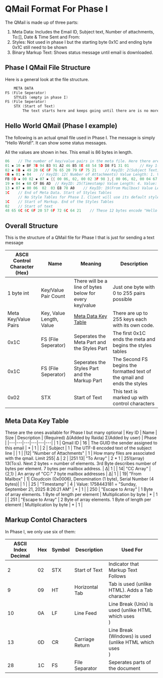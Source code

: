 # QMail Format For Phase I
The QMail is made up of three parts:
1. Meta Data: Includes the Email ID, Subject text, Number of attachments, To:[], Date & Time Sent and From:
2. Styles: Not used in phase I but the starting byte 0x1C and ending byte 0x1C still need to be shown 
3. Binary Markup Text: Shows status message until email is downloaded.

## Phase I QMail File Structure
Here is a general look at the file structure. 
```c
    META DATA
FS (File Seperator)
    STYLES (empty in phase I)
FS (File Seperator)
    STX (Start of Text)
        The text starts here and keeps going until there are is no more writing.
```

## Hello World QMail (Phase I example)
The following is an actual qmail file used in Phase I. The message is simply "Hello World!". It can show some status messages.

All the values are shown in hex. This email is 86 bytes in length. 

```c
06    // The number of key/value pairs in the meta file. Here there are 6 key/value pairs
01 ▪ 10 ▪ BF 7B 94 B3 91 A2 46 B5 8E 48 54 5D D8 F1 31 01     // Key 1(Email GUID) Value Length: 16. Value: GUID)
02 ▪ 0B ▪ 49 20 6C 6F 76 65 20 79 6F 75 21    // KeyID: 2(Subject Text) Value Length: 11. Value: "I love you!"
0B ▪ 01 ▪ 04    // KeyID: 12( Number of Attachments) Value Length: 1. Value: 4 attachments
FB 0D ▪ 00 02 ▪ 07 ▪ {{ 00 06, 02, 00 02 3F 98 },{ 00 06, 02, 00 04 67 2E }}    // KeyID: 251 13(To: Array) Element Count: 2.  Element Length: 7. Value: Two mailbox IDs {{6,2,147352},{6,2,288558}} 
19 ▪ 04 ▪ 68 CF B6 AD  // KeyID: 25(Timestamp) Value Length: 4. Value: 1758443181 = "Sunday, September 21, 2025 8:26:21 AM"
13 ▪ 07 ▪ 00 06  02  03 E8 78 A0    // KeyID: 19(From Mailbox) Value Length: 7. Coin Code 00 06: CloudCoin, Denomination 02: 100cc, Serial Number 03 E8 78 A0: 65566880
1C    // End of Meta Data. Start of Styles Tables 
      // No Style Tables for Phase I. Client will use its default style. No characters between the two FSs.  
1C    // Start of Markup. End of the Styles Tables
02    // Start of text
48 65 6C 6C 6F 20 57 6F 72 6C 64 21    // These 12 bytes encode "Hello World!"
```

## Overall Structure
This is the structure of a QMail file for Phase I that is just for sending a text message

| ASCII Control Character (Hex) | Name | Meaning | Description |
|---|---|---|---|
| 1 byte int| Key/Value Pair Count | There will be a line of bytes below for every key/value | Just one byte with 0 to 255 pairs possible|
| Meta Key/Value Pairs | Key, Value Length, Value| [Meta Data Key Table](#meta-data-key-table)| There are up to 255 keys each with its own code.| 
| 0x1C| FS (File Seperator) |Seperates the Meta Part and the Styles Part| The first 0x1C ends the meta and begins the styles tables |
| 0x1C| FS (File Seperator) |Seperates the Styles Part and the Markup Part| The Second FS begins the formatted text of the qmail and ends the styles |
| 0x02 |STX| Start of Text |  This text is marked up with control characters | We will not start marking this up until Phase II |

## Meta Data Key Table
These are the ones available for Phase I but many optional 
| Key ID | Name | Size | Description | (Required) Δ(Added by Raida) Σ(Added by user) | Phase |
|---|---|---|---|---|---|
| 1 | Qmail ID | 16 | The GUID the sender assigned to this email | * | 1 |
| 2 | Subject | 1 | The UTF-8 encoded text of the subject line  | | 1 |
|12| "Number of Attachments" | 1 | How many files are associated with the qmail. Limit 255| Δ | 2 |
|251 13| "To Array" | 2 * 1 | 251(array) 13(To:s). Next 2 bytes = number of elements. 3rd Byte describes number of bytes per element. 7 bytes per mailbox address. | Δ| 1 |
| 14| "CC Array" | {2,1} | An array of "CC:" 7 byte mailbox addresses | Δ| 1 |
| 19| "From Mailbox" | 1| Cloudcoin (0x0006), Denomination (1 byte), Serial Number (4 bytes)| | 1 |
| 25 | "Timestamp" | 4 | Value: 1758443181 = "Sunday, September 21, 2025 8:26:21 AM" | * | 1 |
| 250 | "Escape to Array" | 1 Byte of array elements. 1 Byte of length per element | Multiplication by byte | * | 1 |
| 251 | "Escape to Array" | 2 Byte of array elements. 1 Byte of length per element  | Multiplication by byte  | * | 1 |


## Markup Contol Characters
In Phase I, we only use six of them:

| ASCII Index Decimal | Hex | Symbol | Description | Used For |
|-------|-----|---------|-------------|------------|
| 2 | 02 | STX | Start of Text | Indicator that Markup Text Follows
| 9 | 09 | HT | Horizontal Tab | Tab is used (unlike HTML). Adds a Tab character
| 10 | 0A | LF | Line Feed | Line Break (Unix) is used (unlike HTML which uses <br>)
| 13 | 0D | CR | Carriage Return | Line Break (Windows) is used (unlike HTML  which uses <br>)
| 28 | 1C | FS | File Separator | Seperates parts of the document
